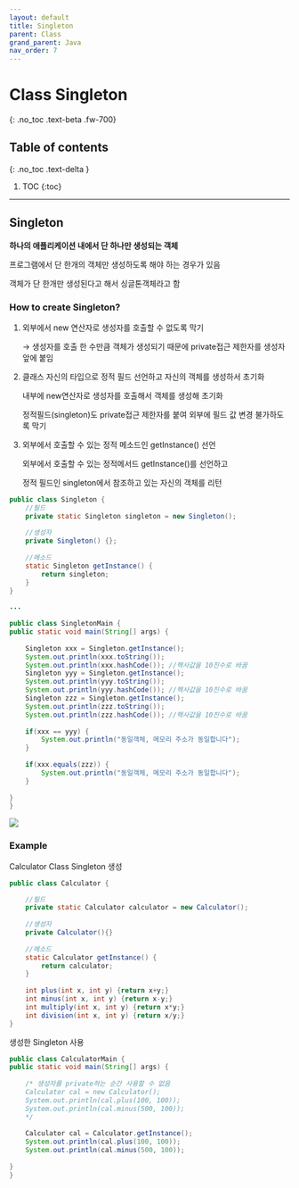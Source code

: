 ```yaml
---
layout: default
title: Singleton
parent: Class
grand_parent: Java
nav_order: 7
---
```


# Class Singleton
{: .no_toc .text-beta .fw-700}

## Table of contents
{: .no_toc .text-delta }

1. TOC
{:toc}

---

## Singleton

**하나의 애플리케이션 내에서 단 하나만 생성되는 객체**

프로그램에서 단 한개의 객체만 생성하도록 해야 하는 경우가 있음

객체가 단 한개만 생성된다고 해서 싱글톤객체라고 함

### How to create Singleton?

1. 외부에서 new 연산자로 생성자를 호출할 수 없도록 막기

    &#8594; 생성자를 호출 한 수만큼 객체가 생성되기 때문에 private접근 제한자를 생성자 앞에 붙임
    
2. 클래스 자신의 타입으로 정적 필드 선언하고 자신의 객체를 생성하서 초기화

    내부에 new연산자로 생성자를 호출해서 객체를 생성해 초기화 
    
    정적필드(singleton)도 private접근 제한자를 붙여 외부에 필드 값 변경 불가하도록 막기
    
3. 외부에서 호출할 수 있는 정적 메소드인 getInstance() 선언

    외부에서 호출할 수 있는 정적메서드 getInstance()를 선언하고
    
    정적 필드인 singleton에서 참조하고 있는 자신의 객체를 리턴
    
```java
public class Singleton {
    //필드
	private static Singleton singleton = new Singleton();
	
	//생성자
	private Singleton() {};
	
	//메소드
	static Singleton getInstance() {
		return singleton;
	}                   
}

...
    
public class SingletonMain {
public static void main(String[] args) {
    
    Singleton xxx = Singleton.getInstance();
	System.out.println(xxx.toString());
	System.out.println(xxx.hashCode()); //헥사값을 10진수로 바꿈
	Singleton yyy = Singleton.getInstance();
	System.out.println(yyy.toString());
	System.out.println(yyy.hashCode()); //헥사값을 10진수로 바꿈
	Singleton zzz = Singleton.getInstance();
	System.out.println(zzz.toString());
	System.out.println(zzz.hashCode()); //헥사값을 10진수로 바꿈
	
	if(xxx == yyy) {
		System.out.println("동일객체, 메모리 주소가 동일합니다");
	}
	
	if(xxx.equals(zzz)) {
		System.out.println("동일객체, 메모리 주소가 동일합니다");
	}
                                        
}
}
```

![](singleton1.jpg)

### Example

Calculator Class Singleton 생성

```java
public class Calculator {

	//필드
	private static Calculator calculator = new Calculator();
	
	//생성자
	private Calculator(){}
	
	//메소드
	static Calculator getInstance() {
		return calculator;
	}
	
	int plus(int x, int y) {return x+y;}
	int minus(int x, int y) {return x-y;}
	int multiply(int x, int y) {return x*y;}
	int division(int x, int y) {return x/y;}
}
```

생성한 Singleton 사용

```java
public class CalculatorMain {
public static void main(String[] args) {
	
	/* 생성자를 private하는 순간 사용할 수 없음
	Calculator cal = new Calculator();
	System.out.println(cal.plus(100, 100));
	System.out.println(cal.minus(500, 100));
	*/
	
	Calculator cal = Calculator.getInstance();
	System.out.println(cal.plus(100, 100));
	System.out.println(cal.minus(500, 100));
	
}
}
```

